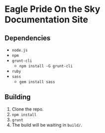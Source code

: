 # Eagle Pride On the Sky Documentation Site

## Dependencies

- `node.js`
- `npm`
- `grunt-cli`
    - `npm install -G grunt-cli`
- `ruby`
- `sass`
    - `gem install sass`

## Building

1. Clone the repo.
3. `npm install`
4. `grunt`
5. The build will be waiting in `build/`.
